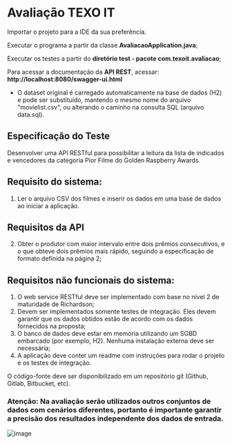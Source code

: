 # Avaliação TEXO IT

Importar o projeto para a IDE da sua preferência. 

Executar o programa a partir da classe <b>AvaliacaoApplication.java</b>;

Executar os testes a partir do <b>diretório test - pacote com.texoit.avaliacao</b>;

Para acessar a documentação da <b>API REST</b>, acessar: <b>http://localhost:8080/swagger-ui.html </b>

* O dataset original é carregado automaticamente na base de dados (H2) e pode ser substituído, mantendo o mesmo nome do arquivo "movielist.csv", ou alterando o caminho na consulta SQL (arquivo data.sql).

## Especificação do Teste

Desenvolver uma API RESTful para possibilitar a leitura da lista de indicados e vencedores
da categoria Pior Filme do Golden Raspberry Awards.

## Requisito do sistema:
1) Ler o arquivo CSV dos filmes e inserir os dados em uma base de dados ao iniciar a
   aplicação.

## Requisitos da API
2) Obter o produtor com maior intervalo entre dois prêmios consecutivos, e o que
obteve dois prêmios mais rápido, seguindo a especificação de formato definida na
página 2;

## Requisitos não funcionais do sistema:

1) O web service RESTful deve ser implementado com base no nível 2 de maturidade
   de Richardson;
2) Devem ser implementados somente testes de integração. Eles devem garantir que
   os dados obtidos estão de acordo com os dados fornecidos na proposta;
3) O banco de dados deve estar em memória utilizando um SGBD embarcado (por
   exemplo, H2). Nenhuma instalação externa deve ser necessária;
4) A aplicação deve conter um readme com instruções para rodar o projeto e os
   testes de integração.

O código-fonte deve ser disponibilizado em um repositório git (Github, Gitlab, Bitbucket,
etc).

### Atenção: Na avaliação serão utilizados outros conjuntos de dados com cenários diferentes, portanto é importante garantir a precisão dos resultados independente dos dados de entrada.

![image](https://user-images.githubusercontent.com/11754255/138574124-2b2f005e-e153-4768-99cf-6944699eb2a8.png)
